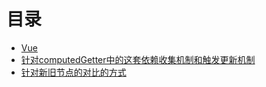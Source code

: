 # 目录
+ [Vue](Vue/vue2.md)
+ [针对computedGetter中的这套依赖收集机制和触发更新机制](Vue/A_index.md)
+ [针对新旧节点的对比的方式](Vue/B_index.md)